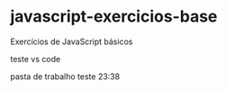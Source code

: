 # javascript-exercicios-base
Exercícios de JavaScript básicos

teste vs code

pasta de trabalho teste 23:38